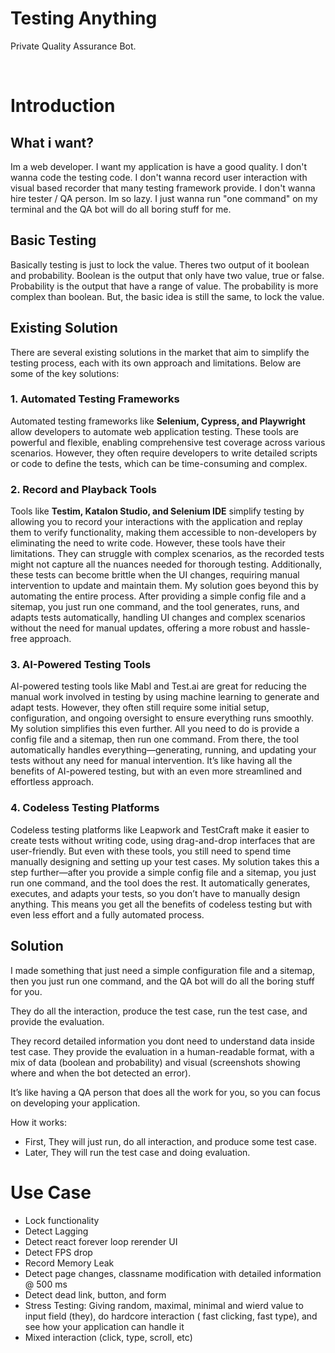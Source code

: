 # Testing Anything

Private Quality Assurance Bot.

<br/>

# Introduction

## What i want?

Im a web developer. I want my application is have a good quality. I don't wanna code the testing code. I don't wanna record user interaction with visual based recorder that many testing framework provide. I don't wanna hire tester / QA person. Im so lazy. I just wanna run "one command" on my terminal and the QA bot will do all boring stuff for me.

## Basic Testing

Basically testing is just to lock the value. Theres two output of it boolean and probability. Boolean is the output that only have two value, true or false. Probability is the output that have a range of value. The probability is more complex than boolean. But, the basic idea is still the same, to lock the value.

## Existing Solution

There are several existing solutions in the market that aim to simplify the testing process, each with its own approach and limitations. Below are some of the key solutions:

### 1. **Automated Testing Frameworks**

Automated testing frameworks like **Selenium, Cypress, and Playwright** allow developers to automate web application testing. These tools are powerful and flexible, enabling comprehensive test coverage across various scenarios. However, they often require developers to write detailed scripts or code to define the tests, which can be time-consuming and complex.

### 2. **Record and Playback Tools**

Tools like **Testim, Katalon Studio, and Selenium IDE** simplify testing by allowing you to record your interactions with the application and replay them to verify functionality, making them accessible to non-developers by eliminating the need to write code. However, these tools have their limitations. They can struggle with complex scenarios, as the recorded tests might not capture all the nuances needed for thorough testing. Additionally, these tests can become brittle when the UI changes, requiring manual intervention to update and maintain them. My solution goes beyond this by automating the entire process. After providing a simple config file and a sitemap, you just run one command, and the tool generates, runs, and adapts tests automatically, handling UI changes and complex scenarios without the need for manual updates, offering a more robust and hassle-free approach.

### 3. **AI-Powered Testing Tools**

AI-powered testing tools like Mabl and Test.ai are great for reducing the manual work involved in testing by using machine learning to generate and adapt tests. However, they often still require some initial setup, configuration, and ongoing oversight to ensure everything runs smoothly. My solution simplifies this even further. All you need to do is provide a config file and a sitemap, then run one command. From there, the tool automatically handles everything—generating, running, and updating your tests without any need for manual intervention. It’s like having all the benefits of AI-powered testing, but with an even more streamlined and effortless approach.

### 4. **Codeless Testing Platforms**

Codeless testing platforms like Leapwork and TestCraft make it easier to create tests without writing code, using drag-and-drop interfaces that are user-friendly. But even with these tools, you still need to spend time manually designing and setting up your test cases. My solution takes this a step further—after you provide a simple config file and a sitemap, you just run one command, and the tool does the rest. It automatically generates, executes, and adapts your tests, so you don’t have to manually design anything. This means you get all the benefits of codeless testing but with even less effort and a fully automated process.

## Solution

I made something that just need a simple configuration file and a sitemap, then you just run one command, and the QA bot will do all the boring stuff for you. 

They do all the interaction, produce the test case, run the test case, and provide the evaluation. 

They record detailed information you dont need to understand data inside test case. They provide the evaluation in a human-readable format, with a mix of data (boolean and probability) and visual (screenshots showing where and when the bot detected an error).

It’s like having a QA person that does all the work for you, so you can focus on developing your application.

How it works:

- First, They will just run, do all interaction, and produce some test case.
- Later, They will run the test case and doing evaluation.

# Use Case

- Lock functionality
- Detect Lagging
- Detect react forever loop rerender UI
- Detect FPS drop
- Record Memory Leak
- Detect page changes, classname modification with detailed information @ 500 ms
- Detect dead link, button, and form
- Stress Testing:  Giving random, maximal, minimal and wierd value to input field (they), do hardcore interaction ( fast clicking, fast type), and see how your application can handle it
- Mixed interaction (click, type, scroll, etc)
